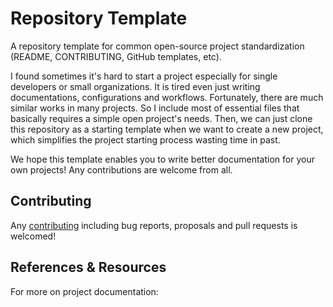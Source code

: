 # Repository Template

[contributing]: CONTRIBUTING.md

A repository template for common open-source project standardization (README, CONTRIBUTING, GitHub templates, etc).

I found sometimes it's hard to start a project especially for single developers or small organizations. It is tired even just writing documentations, configurations and workflows.  Fortunately, there are much similar works in many projects. So I include most of essential files that basically requires a simple open project's needs. Then, we can just clone this repository as a starting template when we want to create a new project, which simplifies the project starting process wasting time in past.

We hope this template enables you to write better documentation for your own projects! Any contributions are welcome from all.

## Contributing

Any [contributing](contributing) including bug reports, proposals and pull requests is welcomed!

## References & Resources

For more on project documentation:

